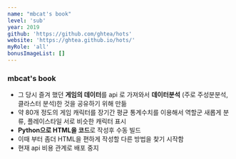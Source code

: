 ```yaml
---
name: "mbcat's book"
level: 'sub'
year: 2019
github: 'https://github.com/ghtea/hots'
website: 'https://ghtea.github.io/hots/'
myRole: 'all'
bonusImageList: []
---
```


### mbcat's book

- 그 당시 즐겨 했던 **게임의 데이터**를 api 로 가져와서 **데이터분석** (주로 주성분분석, 클라스터 분석)한 것을 공유하기 위해 만듦 
- 약 80개 정도의 게임 캐릭터를 장기간 평균 통계수치를 이용해서 역할군 새롭게 분류, 플레이스타일 서로 비슷한 캐릭터 표시
- **Python으로 HTML을 코드**로 작성후 수동 빌드 
- 이때 부터 좀더 HTML을 편하게 작성할 다른 방법을 찾기 시작함
- 현재 api 비용 관계로 배포 중지